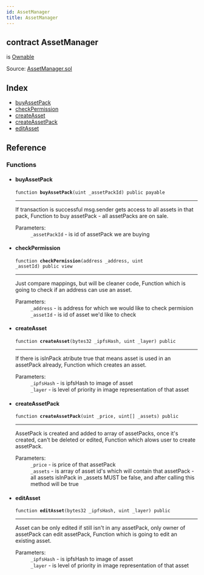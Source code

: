 ```yaml
---
id: AssetManager
title: AssetManager
---
```


<div class="contract-doc"><div class="contract"><h2 class="contract-header"><span class="contract-kind">contract</span> AssetManager</h2><p class="base-contracts"><span>is</span> <a href="Utils_Ownable.html">Ownable</a></p><div class="source">Source: <a href="git+https://github.com/DecenterApps/DigitalPrint/blob/v1.0.0/contracts/AssetManager.sol" target="_blank">AssetManager.sol</a></div></div><div class="index"><h2>Index</h2><ul><li><a href="AssetManager.html#buyAssetPack">buyAssetPack</a></li><li><a href="AssetManager.html#checkPermission">checkPermission</a></li><li><a href="AssetManager.html#createAsset">createAsset</a></li><li><a href="AssetManager.html#createAssetPack">createAssetPack</a></li><li><a href="AssetManager.html#editAsset">editAsset</a></li></ul></div><div class="reference"><h2>Reference</h2><div class="functions"><h3>Functions</h3><ul><li><div class="item function"><span id="buyAssetPack" class="anchor-marker"></span><h4 class="name">buyAssetPack</h4><div class="body"><code class="signature">function <strong>buyAssetPack</strong><span>(uint _assetPackId) </span><span>public </span><span>payable </span></code><hr/><div class="description"><p>If transaction is successful msg.sender gets access to all assets in that pack, Function to buy assetPack - all assetPacks are on sale.</p></div><dl><dt><span class="label-parameters">Parameters:</span></dt><dd><div><code>_assetPackId</code> - is id of assetPack we are buying</div></dd></dl></div></div></li><li><div class="item function"><span id="checkPermission" class="anchor-marker"></span><h4 class="name">checkPermission</h4><div class="body"><code class="signature">function <strong>checkPermission</strong><span>(address _address, uint _assetId) </span><span>public </span><span>view </span></code><hr/><div class="description"><p>Just compare mappings, but will be cleaner code, Function which is going to check if an address can use an asset.</p></div><dl><dt><span class="label-parameters">Parameters:</span></dt><dd><div><code>_address</code> - is address for which we would like to check permision</div><div><code>_assetId</code> - is id of asset we&#x27;d like to check</div></dd></dl></div></div></li><li><div class="item function"><span id="createAsset" class="anchor-marker"></span><h4 class="name">createAsset</h4><div class="body"><code class="signature">function <strong>createAsset</strong><span>(bytes32 _ipfsHash, uint _layer) </span><span>public </span></code><hr/><div class="description"><p>If there is isInPack atribute true that means asset is used in an assetPack already, Function which creates an asset.</p></div><dl><dt><span class="label-parameters">Parameters:</span></dt><dd><div><code>_ipfsHash</code> - is ipfsHash to image of asset</div><div><code>_layer</code> - is level of priority in image representation of that asset</div></dd></dl></div></div></li><li><div class="item function"><span id="createAssetPack" class="anchor-marker"></span><h4 class="name">createAssetPack</h4><div class="body"><code class="signature">function <strong>createAssetPack</strong><span>(uint _price, uint[] _assets) </span><span>public </span></code><hr/><div class="description"><p>AssetPack is created and added to array of assetPacks, once it&#x27;s created, can&#x27;t be deleted or edited, Function which alows user to create assetPack.</p></div><dl><dt><span class="label-parameters">Parameters:</span></dt><dd><div><code>_price</code> - is price of that assetPack</div><div><code>_assets</code> - is array of asset id&#x27;s which will contain that assetPack - all assets isInPack in _assets MUST be false, and after calling this method will be true</div></dd></dl></div></div></li><li><div class="item function"><span id="editAsset" class="anchor-marker"></span><h4 class="name">editAsset</h4><div class="body"><code class="signature">function <strong>editAsset</strong><span>(bytes32 _ipfsHash, uint _layer) </span><span>public </span></code><hr/><div class="description"><p>Asset can be only edited if still isn&#x27;t in any assetPack, only owner of assetPack can edit assetPack, Function which is going to edit an existing asset.</p></div><dl><dt><span class="label-parameters">Parameters:</span></dt><dd><div><code>_ipfsHash</code> - is ipfsHash to image of asset</div><div><code>_layer</code> - is level of priority in image representation of that asset</div></dd></dl></div></div></li></ul></div></div></div>
